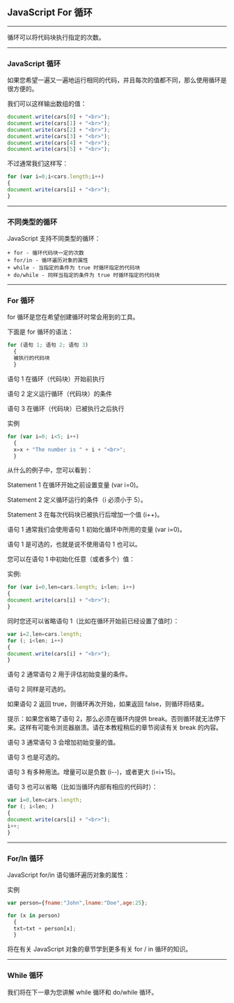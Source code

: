 ## JavaScript For 循环

---

循环可以将代码块执行指定的次数。


---

### JavaScript 循环
如果您希望一遍又一遍地运行相同的代码，并且每次的值都不同，那么使用循环是很方便的。

我们可以这样输出数组的值：
```javascript
document.write(cars[0] + "<br>");
document.write(cars[1] + "<br>");
document.write(cars[2] + "<br>");
document.write(cars[3] + "<br>");
document.write(cars[4] + "<br>");
document.write(cars[5] + "<br>");
```

不过通常我们这样写：
```javascript
for (var i=0;i<cars.length;i++)
{
document.write(cars[i] + "<br>");
}

```

---

### 不同类型的循环
JavaScript 支持不同类型的循环：

    + for - 循环代码块一定的次数 
    + for/in - 循环遍历对象的属性 
    + while - 当指定的条件为 true 时循环指定的代码块 
    + do/while - 同样当指定的条件为 true 时循环指定的代码块 
    

---

### For 循环
for 循环是您在希望创建循环时常会用到的工具。

下面是 for 循环的语法：
```javascript
for (语句 1; 语句 2; 语句 3)
  {
  被执行的代码块
  }
```
语句 1 在循环（代码块）开始前执行

语句 2 定义运行循环（代码块）的条件

语句 3 在循环（代码块）已被执行之后执行

实例
```javascript
for (var i=0; i<5; i++)
  {
  x=x + "The number is " + i + "<br>";
  }

```
从什么的例子中，您可以看到：

Statement 1 在循环开始之前设置变量 (var i=0)。

Statement 2 定义循环运行的条件（i 必须小于 5）。

Statement 3 在每次代码块已被执行后增加一个值 (i++)。

语句 1
通常我们会使用语句 1 初始化循环中所用的变量 (var i=0)。

语句 1 是可选的，也就是说不使用语句 1 也可以。

您可以在语句 1 中初始化任意（或者多个）值：

实例:
```javascript
for (var i=0,len=cars.length; i<len; i++)
{
document.write(cars[i] + "<br>");
}
```
同时您还可以省略语句 1（比如在循环开始前已经设置了值时）：
```javascript
var i=2,len=cars.length;
for (; i<len; i++)
{
document.write(cars[i] + "<br>");
}
```

语句 2
通常语句 2 用于评估初始变量的条件。

语句 2 同样是可选的。

如果语句 2 返回 true，则循环再次开始，如果返回 false，则循环将结束。

提示：如果您省略了语句 2，那么必须在循环内提供 break。否则循环就无法停下来。这样有可能令浏览器崩溃。请在本教程稍后的章节阅读有关 break 的内容。

语句 3
通常语句 3 会增加初始变量的值。

语句 3 也是可选的。

语句 3 有多种用法。增量可以是负数 (i--)，或者更大 (i=i+15)。

语句 3 也可以省略（比如当循环内部有相应的代码时）：

```javascript
var i=0,len=cars.length;
for (; i<len; )
{
document.write(cars[i] + "<br>");
i++;
}

```

---

### For/In 循环
JavaScript for/in 语句循环遍历对象的属性：

实例
```javascript
var person={fname:"John",lname:"Doe",age:25};

for (x in person)
  {
  txt=txt + person[x];
  }

```
将在有关 JavaScript 对象的章节学到更多有关 for / in 循环的知识。

---

### While 循环
我们将在下一章为您讲解 while 循环和 do/while 循环。


